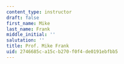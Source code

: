 ```yaml
---
content_type: instructor
draft: false
first_name: Mike
last_name: Frank
middle_initial: ''
salutation: ''
title: Prof. Mike Frank
uid: 2746685c-a15c-b270-f0f4-de0191ebfbb5
---
```


